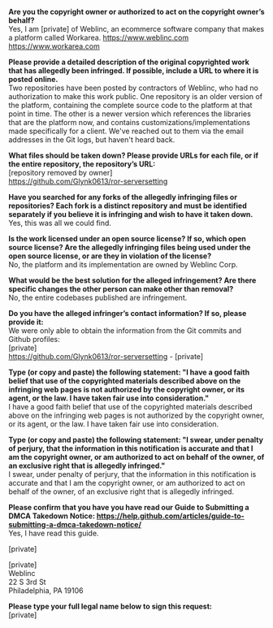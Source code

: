 **Are you the copyright owner or authorized to act on the copyright owner’s behalf?**  
Yes, I am [private] of Weblinc, an ecommerce software company that makes a platform called Workarea.     https://www.weblinc.com https://www.workarea.com

**Please provide a detailed description of the original copyrighted work that has allegedly been infringed. If possible, include a URL to where it is posted online.**  
Two repositories have been posted by contractors of Weblinc, who had no authorization to make this work public. One repository is an older version of the platform, containing the complete source code to the platform at that point in time. The other is a newer version which references the libraries that are the platform now, and contains customizations/implementations made specifically for a client. We've reached out to them via the email addresses in the Git logs, but haven't heard back.

**What files should be taken down? Please provide URLs for each file, or if the entire repository, the repository’s URL:**  
[repository removed by owner]  
https://github.com/Glynk0613/ror-serversetting

**Have you searched for any forks of the allegedly infringing files or repositories? Each fork is a distinct repository and must be identified separately if you believe it is infringing and wish to have it taken down.**  
Yes, this was all we could find.

**Is the work licensed under an open source license? If so, which open source license? Are the allegedly infringing files being used under the open source license, or are they in violation of the license?**  
No, the platform and its implementation are owned by Weblinc Corp.

**What would be the best solution for the alleged infringement? Are there specific changes the other person can make other than removal?**  
No, the entire codebases published are infringement.

**Do you have the alleged infringer’s contact information? If so, please provide it:**  
We were only able to obtain the information from the Git commits and Github profiles:  
[private]  
https://github.com/Glynk0613/ror-serversetting - [private]

**Type (or copy and paste) the following statement: "I have a good faith belief that use of the copyrighted materials described above on the infringing web pages is not authorized by the copyright owner, or its agent, or the law. I have taken fair use into consideration."**  
I have a good faith belief that use of the copyrighted materials described above on the infringing web pages is not authorized by the copyright owner, or its agent, or the law. I have taken fair use into consideration.

**Type (or copy and paste) the following statement: "I swear, under penalty of perjury, that the information in this notification is accurate and that I am the copyright owner, or am authorized to act on behalf of the owner, of an exclusive right that is allegedly infringed."**  
I swear, under penalty of perjury, that the information in this notification is accurate and that I am the copyright owner, or am authorized to act on behalf of the owner, of an exclusive right that is allegedly infringed.

**Please confirm that you have you have read our Guide to Submitting a DMCA Takedown Notice: https://help.github.com/articles/guide-to-submitting-a-dmca-takedown-notice/**  
Yes, I have read this guide.

[private]

[private]  
Weblinc  
22 S 3rd St  
Philadelphia, PA 19106

**Please type your full legal name below to sign this request:**  
[private]
